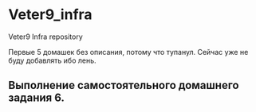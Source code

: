# Veter9_infra
Veter9 Infra repository

Первые 5 домашек без описания, потому что тупанул. 
Сейчас уже не буду добавлять ибо лень. 


## Выполнение самостоятельного домашнего задания 6.


